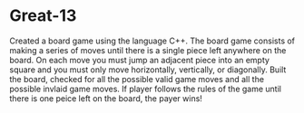 # Great-13
Created a board game using the language C++. The board game consists of making a series of moves until there is a single piece left anywhere on the board. 
On each move you must jump an adjacent piece into an empty square and you must only move horizontally, vertically, or diagonally.
Built the board, checked for all the possible valid game moves and all the possible invlaid game moves. 
If player follows the rules of the game until there is one peice left on the board, the payer wins! 



